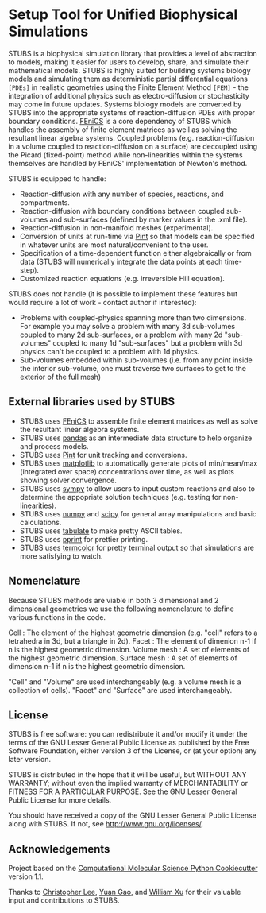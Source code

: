 Setup Tool for Unified Biophysical Simulations
==============================
STUBS is a biophysical simulation library that provides a level of abstraction to models, making it easier for users to develop, share, and simulate their mathematical models. 
STUBS is highly suited for building systems biology models and simulating them as deterministic partial differential equations `[PDEs]` in realistic geometries using the Finite Element Method `[FEM]` - the integration of additional physics such as electro-diffusion or stochasticity may come in future updates. 
Systems biology models are converted by STUBS into the appropriate systems of reaction-diffusion PDEs with proper boundary conditions. 
[FEniCS](https://fenicsproject.org/) is a core dependency of STUBS which handles the assembly of finite element matrices as well as solving the resultant linear algebra systems. 
Coupled problems (e.g. reaction-diffusion in a volume coupled to reaction-diffusion on a surface) are decoupled using the Picard (fixed-point) method while non-linearities within the systems themselves are handled by FEniCS' implementation of Newton's method. 

STUBS is equipped to handle:
* Reaction-diffusion with any number of species, reactions, and compartments.
* Reaction-diffusion with boundary conditions between coupled sub-volumes and sub-surfaces (defined by marker values in the .xml file).
* Reaction-diffusion in non-manifold meshes (experimental).
* Conversion of units at run-time via [Pint](https://pint.readthedocs.io/en/stable/) so that models can be specified in whatever units are most natural/convenient to the user.
* Specification of a time-dependent function either algebraically or from data (STUBS will numerically integrate the data points at each time-step).
* Customized reaction equations (e.g. irreversible Hill equation).

STUBS does not handle (it is possible to implement these features but would require a lot of work - contact author if interested):
* Problems with coupled-physics spanning more than two dimensions. For example you may solve a problem with many 3d sub-volumes coupled to many 2d sub-surfaces, or a problem with many 2d "sub-volumes" coupled to many 1d "sub-surfaces" but a problem with 3d physics can't be coupled to a problem with 1d physics.
* Sub-volumes embedded within sub-volumes (i.e. from any point inside the interior sub-volume, one must traverse two surfaces to get to the exterior of the full mesh)

## External libraries used by STUBS
* STUBS uses [FEniCS](https://fenicsproject.org/) to assemble finite element matrices as well as solve the resultant linear algebra systems.
* STUBS uses [pandas](https://pandas.pydata.org/) as an intermediate data structure to help organize and process models.
* STUBS uses [Pint](https://pint.readthedocs.io/en/stable/) for unit tracking and conversions.
* STUBS uses [matplotlib](https://matplotlib.org/) to automatically generate plots of min/mean/max (integrated over space) concentrations over time, as well as plots showing solver convergence.
* STUBS uses [sympy](https://www.sympy.org/) to allow users to input custom reactions and also to determine the appopriate solution techniques (e.g. testing for non-linearities).
* STUBS uses [numpy](https://numpy.org/) and [scipy](https://www.scipy.org/) for general array manipulations and basic calculations.
* STUBS uses [tabulate](https://pypi.org/project/tabulate/) to make pretty ASCII tables.
* STUBS uses [pprint](https://docs.python.org/3/library/pprint.html) for prettier printing.
* STUBS uses [termcolor](https://pypi.org/project/termcolor/) for pretty terminal output so that simulations are more satisfying to watch.

## Nomenclature
Because STUBS methods are viable in both 3 dimensional and 2 dimensional geometries we use the following nomenclature to define various functions in the code. 

Cell            : The element of the highest geometric dimension (e.g. "cell" refers to a tetrahedra in 3d, but a triangle in 2d).
Facet           : The element of dimenion n-1 if n is the highest geometric dimension.
Volume mesh     : A set of elements of the highest geometric dimension.
Surface mesh    : A set of elements of dimension n-1 if n is the highest geometric dimension.

"Cell" and "Volume" are used interchangeably (e.g. a volume mesh is a collection of cells). "Facet" and "Surface" are used interchangeably.

## License
STUBS is free software: you can redistribute it and/or modify
it under the terms of the GNU Lesser General Public License as published by
the Free Software Foundation, either version 3 of the License, or
(at your option) any later version.

STUBS is distributed in the hope that it will be useful,
but WITHOUT ANY WARRANTY; without even the implied warranty of
MERCHANTABILITY or FITNESS FOR A PARTICULAR PURPOSE. See the
GNU Lesser General Public License for more details.

You should have received a copy of the GNU Lesser General Public License
along with STUBS. If not, see <http://www.gnu.org/licenses/>.

## Acknowledgements

Project based on the
[Computational Molecular Science Python Cookiecutter](https://github.com/molssi/cookiecutter-cms) version 1.1.

Thanks to [Christopher Lee](https://github.com/ctlee), [Yuan Gao](https://github.com/Rabona17), and [William Xu](https://github.com/willxu1234) for their valuable input and contributions to STUBS.
